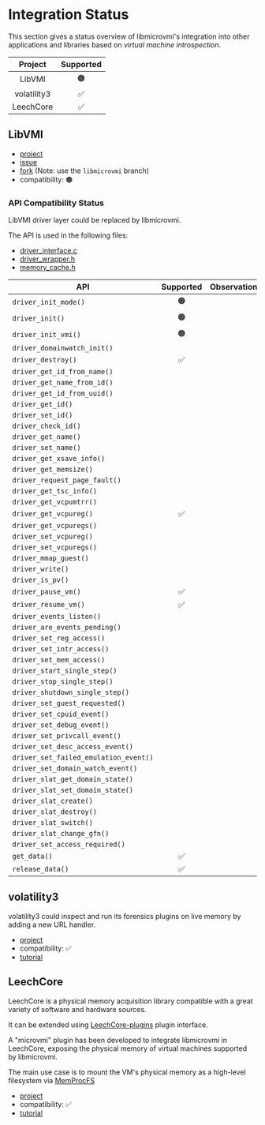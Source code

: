 # Integration Status

This section gives a status overview of libmicrovmi's integration into
other applications and libraries based on _virtual machine introspection_.

|   Project   | Supported |
|:-----------:|:---------:|
|    LibVMI   |     🟠    |
| volatility3 |     ✅     |
| LeechCore   |     ✅     |

## LibVMI

- [project](https://github.com/libvmi/libvmi)
- [issue](https://github.com/Wenzel/libmicrovmi/issues/137)
- [fork](https://github.com/Wenzel/libvmi/tree/libmicrovmi) (Note: use the `libmicrovmi` branch)
- compatibility: 🟠

### API Compatibility Status

LibVMI driver layer could be replaced by libmicrovmi.

The API is used in the following files:

- [driver_interface.c](https://github.com/libvmi/libvmi/blob/1ae39506b088d7b03cc2c6d6e0413be37f7ee8f5/libvmi/driver/driver_interface.h)
- [driver_wrapper.h](https://github.com/libvmi/libvmi/blob/1ae39506b088d7b03cc2c6d6e0413be37f7ee8f5/libvmi/driver/driver_wrapper.h)
- [memory_cache.h](https://github.com/Wenzel/libvmi/blob/libmicrovmi/libvmi/driver/memory_cache.h)

| API                                       | Supported | Observations |
|-------------------------------------------|:-----------:|--------------|
| `driver_init_mode()`                      |    🟠      |              |
| `driver_init()`                           |    🟠      |              |
| `driver_init_vmi()`                       |    🟠      |              |
| `driver_domainwatch_init()`               |            |              |
| `driver_destroy()`                        |    ✅      |              |
| `driver_get_id_from_name()`               |            |              |
| `driver_get_name_from_id()`               |            |              |
| `driver_get_id_from_uuid()`               |            |              |
| `driver_get_id()`                         |            |              |
| `driver_set_id()`                         |            |              |
| `driver_check_id()`                       |            |              |
| `driver_get_name()`                       |            |              |
| `driver_set_name()`                       |            |              |
| `driver_get_xsave_info()`                 |            |              |
| `driver_get_memsize()`                    |            |              |
| `driver_request_page_fault()`             |            |              |
| `driver_get_tsc_info()`                   |            |              |
| `driver_get_vcpumtrr()`                   |            |              |
| `driver_get_vcpureg()`                    |     ✅     |              |
| `driver_get_vcpuregs()`                   |            |              |
| `driver_set_vcpureg()`                    |            |              |
| `driver_set_vcpuregs()`                   |            |              |
| `driver_mmap_guest()`                     |            |              |
| `driver_write()`                          |            |              |
| `driver_is_pv()`                          |            |              |
| `driver_pause_vm()`                       |     ✅     |              |
| `driver_resume_vm()`                      |     ✅     |              |
| `driver_events_listen()`                  |            |              |
| `driver_are_events_pending()`             |            |              |
| `driver_set_reg_access()`                 |            |              |
| `driver_set_intr_access()`                |            |              |
| `driver_set_mem_access()`                 |            |              |
| `driver_start_single_step()`              |            |              |
| `driver_stop_single_step()`               |            |              |
| `driver_shutdown_single_step()`           |            |              |
| `driver_set_guest_requested()`            |            |              |
| `driver_set_cpuid_event()`                |            |              |
| `driver_set_debug_event()`                |            |              |
| `driver_set_privcall_event()`             |            |              |
| `driver_set_desc_access_event()`          |            |              |
| `driver_set_failed_emulation_event()`     |            |              |
| `driver_set_domain_watch_event()`         |            |              |
| `driver_slat_get_domain_state()`          |            |              |
| `driver_slat_set_domain_state()`          |            |              |
| `driver_slat_create()`                    |            |              |
| `driver_slat_destroy()`                   |            |              |
| `driver_slat_switch()`                    |            |              |
| `driver_slat_change_gfn()`                |            |              |
| `driver_set_access_required()`            |            |              |
| `get_data()`                              |     ✅     |              |
| `release_data()`                          |     ✅     |              |

## volatility3

volatility3 could inspect and run its forensics plugins on live memory by
adding a new URL handler.

- [project](https://github.com/volatilityfoundation/volatility3)
- compatibility: ✅
- [tutorial](https://wenzel.github.io/libmicrovmi/tutorial/integration/volatility3.html)


## LeechCore

LeechCore is a physical memory acquisition library compatible
with a great variety of software and hardware sources.

It can be extended using [LeechCore-plugins](https://github.com/ufrisk/LeechCore-plugins) plugin interface.

A "microvmi" plugin has been developed to integrate libmicrovmi in LeechCore, exposing the physical memory of
virtual machines supported by libmicrovmi.

The main use case is to mount the VM's physical memory as a high-level filesystem via [MemProcFS](https://github.com/ufrisk/MemProcFS)

- [project](https://github.com/ufrisk/LeechCore)
- compatibility: ✅
- [tutorial](https://wenzel.github.io/libmicrovmi/tutorial/integration/leechcore.html)
